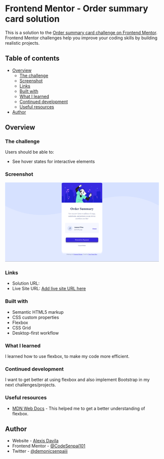 # Frontend Mentor - Order summary card solution

This is a solution to the [Order summary card challenge on Frontend Mentor](https://www.frontendmentor.io/challenges/order-summary-component-QlPmajDUj). Frontend Mentor challenges help you improve your coding skills by building realistic projects. 

## Table of contents

- [Overview](#overview)
  - [The challenge](#the-challenge)
  - [Screenshot](#screenshot)
  - [Links](#links)
  - [Built with](#built-with)
  - [What I learned](#what-i-learned)
  - [Continued development](#continued-development)
  - [Useful resources](#useful-resources)
- [Author](#author)

## Overview

### The challenge

Users should be able to:

- See hover states for interactive elements

### Screenshot

<img src= "images/order-summary-ss.png">


### Links

- Solution URL: []()
- Live Site URL: [Add live site URL here]()



### Built with

- Semantic HTML5 markup
- CSS custom properties
- Flexbox
- CSS Grid
- Desktop-first workflow


### What I learned

I learned how to use flexbox, to make my code more efficient.



### Continued development

I want to get better at using flexbox and also implement Bootstrap in my next challenges/projects.


### Useful resources

- [MDN Web Docs](https://developer.mozilla.org/en-US/) - This helped me to get a better understanding of flexbox.


## Author

- Website - [Alexis Davila](https://codesenpai101.github.io/cv-2.0/)
- Frontend Mentor - [@CodeSenpai101](https://www.frontendmentor.io/profile/CodeSenpai101)
- Twitter - [@demonicsenpaiii](https://twitter.com/demonicsenpaiii)



